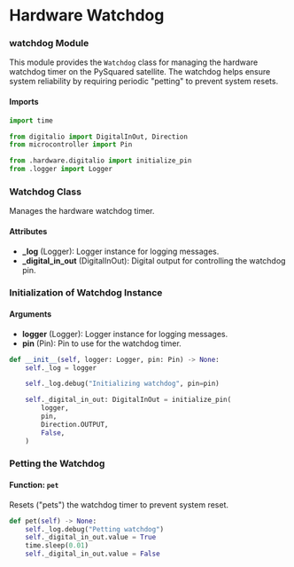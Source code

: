 # Hardware Watchdog

### watchdog Module
This module provides the `Watchdog` class for managing the hardware watchdog timer on the PySquared satellite. The watchdog helps ensure system reliability by requiring periodic "petting" to prevent system resets.

#### Imports
```py title="watchdog.py"
import time

from digitalio import DigitalInOut, Direction
from microcontroller import Pin

from .hardware.digitalio import initialize_pin
from .logger import Logger
```

### Watchdog Class
Manages the hardware watchdog timer.

#### Attributes
- **_log** (Logger): Logger instance for logging messages.
- **_digital_in_out** (DigitalInOut): Digital output for controlling the watchdog pin.

### Initialization of Watchdog Instance

#### Arguments
- **logger** (Logger): Logger instance for logging messages.
- **pin** (Pin): Pin to use for the watchdog timer.

```py title="watchdog.py"
def __init__(self, logger: Logger, pin: Pin) -> None:
    self._log = logger

    self._log.debug("Initializing watchdog", pin=pin)

    self._digital_in_out: DigitalInOut = initialize_pin(
        logger,
        pin,
        Direction.OUTPUT,
        False,
    )
```

### Petting the Watchdog

#### Function: `pet`
Resets ("pets") the watchdog timer to prevent system reset.

```py title="watchdog.py"
def pet(self) -> None:
    self._log.debug("Petting watchdog")
    self._digital_in_out.value = True
    time.sleep(0.01)
    self._digital_in_out.value = False
```
